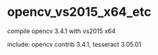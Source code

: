 # opencv_vs2015_x64_etc

compile opencv 3.4.1 with vs2015 x64

include: opencv contrib 3.4.1, tesseract 3.05.01

